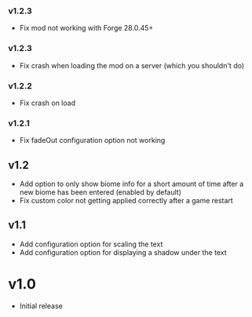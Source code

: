### v1.2.3
- Fix mod not working with Forge 28.0.45+

### v1.2.3
- Fix crash when loading the mod on a server (which you shouldn't do)

### v1.2.2
- Fix crash on load

### v1.2.1
- Fix fadeOut configuration option not working

## v1.2
- Add option to only show biome info for a short amount of time after a new biome has been entered (enabled by default)
- Fix custom color not getting applied correctly after a game restart

## v1.1
- Add configuration option for scaling the text
- Add configuration option for displaying a shadow under the text

# v1.0
- Initial release